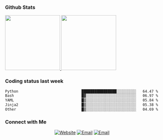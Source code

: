 
### Github Stats

<a href="https://github.com/lileixuan">
  <img height="180em" src="https://github-readme-stats.vercel.app/api?username=lileixuan&theme=buefy&show_icons=true" />
  <img height="180em" src="https://github-readme-stats.vercel.app/api/top-langs/?username=lileixuan&theme=buefy&layout=compact" />
</a>

### Coding status last week 

<!--START_SECTION:waka-->

```txt
Python                             ████████████████░░░░░░░░░   64.47 %
Bash                               █▓░░░░░░░░░░░░░░░░░░░░░░░   06.97 %
YAML                               █▒░░░░░░░░░░░░░░░░░░░░░░░   05.84 %
Jinja2                             █▒░░░░░░░░░░░░░░░░░░░░░░░   05.38 %
Other                              █▒░░░░░░░░░░░░░░░░░░░░░░░   04.69 %
```

<!--END_SECTION:waka-->

### Connect with Me 

<p align="center">
<a href="https://www.koomu.cn/"><img alt="Website" src="https://img.shields.io/badge/Website-www.koomu.cn-blue?style=flat-square&logo=google-chrome"></a>
<a href="mailto:lileixuan@gmail.com"><img alt="Email" src="https://img.shields.io/badge/Email-lileixuan@gmail.com-blue?style=flat-square&logo=gmail"></a>
<a href="https://www.koomu.cn/rss/"><img alt="Email" src="https://img.shields.io/badge/RSS-www.koomu.cn%2Frss%2F-blue?style=flat-square&logo=rss"></a>


</p>
